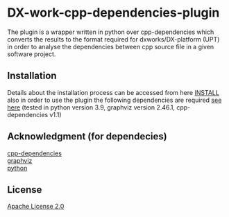 # DX-work-cpp-dependencies-plugin

The plugin is a wrapper written in python over cpp-dependencies which converts the results to the format required for dxworks/DX-platform (UPT) in order to analyse the dependencies between cpp source file in a given software project.



## Installation
 Details about the installation process can be accessed from here [INSTALL](https://github.com/UnProgramator/DX-work-cpp-dependencies-plugin/blob/master/INSTALL) also in order to use the plugin the following dependencies are required [see here](https://github.com/UnProgramator/DX-work-cpp-dependencies-plugin/blob/master/DEPENDENCIES)
(tested in python version 3.9, graphviz version 2.46.1, cpp-dependencies v1.1)   



## Acknowledgment (for dependecies)
[cpp-dependencies](https://github.com/tomtom-international/cpp-dependencies/blob/master/LICENSE)  
[graphviz](https://gitlab.com/graphviz/graphviz/-/blob/master/LICENSE)  
[python](https://docs.python.org/3/license.html)  

## License
[Apache License 2.0](https://github.com/UnProgramator/DX-work-cpp-dependencies-plugin/blob/master/LICENSE)

